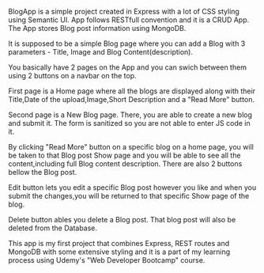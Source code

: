 BlogApp is a simple project created in Express with a lot of CSS styling using Semantic UI. App follows RESTfull convention and it is a CRUD App. The App stores Blog post information using MongoDB.

It is supposed to be a simple Blog page where you can add a Blog with 3 parameters - Title, Image and Blog Content(description).

You basically have 2 pages on the App and you can swich between them using 2 buttons on a navbar on the top.

First page is a Home page where all the blogs are displayed along with their Title,Date of the upload,Image,Short Description and a "Read More" button.

Second page is a New Blog page. There, you are able to create a new blog and submit it. The form is sanitized so you are not able to enter JS code in it.

By clicking "Read More" button on a specific blog on a home page, you will be taken to that Blog post Show page and you will be able to see all the content,including full Blog content description. There are also 2 buttons bellow the Blog post.

Edit button lets you edit a specific Blog post however you like and when you submit the changes,you will be returned to that specific Show page of the blog.

Delete button ables you delete a Blog post. That blog post will also be deleted from the Database.

This app is my first project that combines Express, REST routes and MongoDB with some extensive styling and it is a part of my learning process using Udemy's "Web Developer Bootcamp" course.




